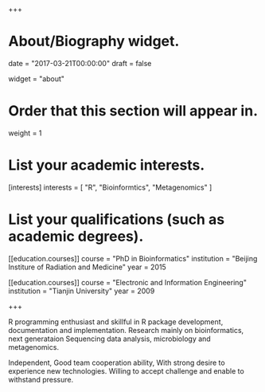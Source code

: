 +++
# About/Biography widget.

date = "2017-03-21T00:00:00"
draft = false

widget = "about"

# Order that this section will appear in.
weight = 1

# List your academic interests.
[interests]
  interests = [
    "R",
    "Bioinformtics",
    "Metagenomics"
  ]

# List your qualifications (such as academic degrees).
[[education.courses]]
  course = "PhD in Bioinformatics"
  institution = "Beijing Institure of Radiation and Medicine"
  year = 2015

[[education.courses]]
  course = "Electronic and Information Engineering"
  institution = "Tianjin University"
  year = 2009
 
+++


R programming enthusiast and skillful in R package development, documentation and implementation. Research mainly on bioinformatics, next generataion Sequencing data analysis, microbiology and metagenomics.

Independent, Good team cooperation ability, With strong desire to experience new technologies. Willing to accept challenge and enable to withstand pressure.
